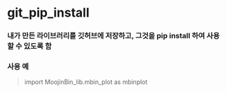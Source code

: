 # git_pip_install

### 내가 만든 라이브러리를 깃허브에 저장하고, 그것을 pip install 하여 사용할 수 있도록 함

### 사용 예
> import MoojinBin_lib.mbin_plot as mbinplot


